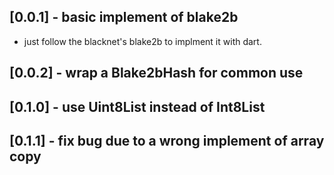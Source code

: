 ## [0.0.1] - basic implement of blake2b

* just follow the blacknet's blake2b to implment it with dart.

## [0.0.2] - wrap a Blake2bHash for common use

## [0.1.0] - use Uint8List instead of Int8List

## [0.1.1] - fix bug due to a wrong implement of array copy
